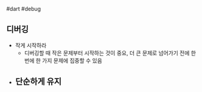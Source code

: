 #dart #debug

## 디버깅
- 작게 시작하라
	- 디버깅할 때 작은 문제부터 시작하는 것이 중요, 더 큰 문제로 넘어가기 전에 한 번에 한 가지 문제에 집중할 수 있음
- 단순하게 유지
	- 